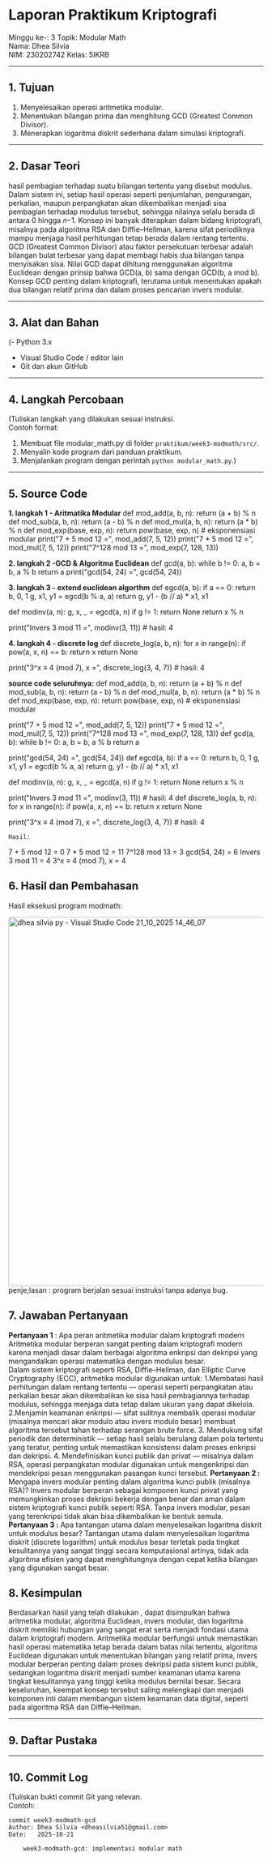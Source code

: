 # Laporan Praktikum Kriptografi
Minggu ke-: 3
Topik: Modular Math  
Nama: Dhea Silvia  
NIM: 230202742 
Kelas: 5IKRB 

---

## 1. Tujuan
1. Menyelesaikan operasi aritmetika modular.
2. Menentukan bilangan prima dan menghitung GCD (Greatest Common Divisor).
3. Menerapkan logaritma diskrit sederhana dalam simulasi kriptografi.

---

## 2. Dasar Teori
hasil pembagian terhadap suatu bilangan tertentu yang disebut modulus. Dalam sistem ini, setiap hasil operasi seperti penjumlahan, pengurangan, perkalian, maupun perpangkatan akan dikembalikan menjadi sisa pembagian terhadap modulus tersebut, sehingga nilainya selalu berada di antara 0 hingga 𝑛−1. Konsep ini banyak diterapkan dalam bidang kriptografi, misalnya pada algoritma RSA dan Diffie–Hellman, karena sifat periodiknya mampu menjaga hasil perhitungan tetap berada dalam rentang tertentu.
GCD (Greatest Common Divisor) atau faktor persekutuan terbesar adalah bilangan bulat terbesar yang dapat membagi habis dua bilangan tanpa menyisakan sisa. Nilai GCD dapat dihitung menggunakan algoritma Euclidean dengan prinsip bahwa GCD(a, b) sama dengan GCD(b, a mod b). Konsep GCD penting dalam kriptografi, terutama untuk menentukan apakah dua bilangan relatif prima dan dalam proses pencarian invers modular.

---

## 3. Alat dan Bahan
(- Python 3.x  
- Visual Studio Code / editor lain  
- Git dan akun GitHub  


---

## 4. Langkah Percobaan
(Tuliskan langkah yang dilakukan sesuai instruksi.  
Contoh format:
1. Membuat file modular_math.py di folder `praktikum/week3-modmath/src/`.
2. Menyalin kode program dari panduan praktikum.
3. Menjalankan program dengan perintah `python modular_math.py`.)

---

## 5. Source Code
**1. langkah 1 - Aritmatika Modular**
   def mod_add(a, b, n): return (a + b) % n
   def mod_sub(a, b, n): return (a - b) % n
   def mod_mul(a, b, n): return (a * b) % n
   def mod_exp(base, exp, n): return pow(base, exp, n) # eksponensiasi modular
print("7 + 5 mod 12 =", mod_add(7, 5, 12)) print("7 * 5 mod 12 =", mod_mul(7, 5, 12)) print("7^128 mod 13 =", mod_exp(7, 128, 13))

**2. langkah 2 -GCD & Algoritma Euclidean**
   def gcd(a, b): while b != 0: a, b = b, a % b return a
print("gcd(54, 24) =", gcd(54, 24))

**3. langkah 3 - extend euclidean algorthm**
   def egcd(a, b):
    if a == 0:
        return b, 0, 1
    g, x1, y1 = egcd(b % a, a)
    return g, y1 - (b // a) * x1, x1

def modinv(a, n):
    g, x, _ = egcd(a, n)
    if g != 1:
        return None
    return x % n

print("Invers 3 mod 11 =", modinv(3, 11))  # hasil: 4

**4. langkah 4 - discrete log**
    def discrete_log(a, b, n):
    for x in range(n):
        if pow(a, x, n) == b:
            return x
    return None

print("3^x ≡ 4 (mod 7), x =", discrete_log(3, 4, 7))  # hasil: 4

**source code seluruhnya:**
def mod_add(a, b, n): return (a + b) % n
def mod_sub(a, b, n): return (a - b) % n
def mod_mul(a, b, n): return (a * b) % n
def mod_exp(base, exp, n): return pow(base, exp, n)  # eksponensiasi modular

print("7 + 5 mod 12 =", mod_add(7, 5, 12))
print("7 * 5 mod 12 =", mod_mul(7, 5, 12))
print("7^128 mod 13 =", mod_exp(7, 128, 13))
def gcd(a, b):
    while b != 0:
        a, b = b, a % b
    return a

print("gcd(54, 24) =", gcd(54, 24))
def egcd(a, b):
    if a == 0:
        return b, 0, 1
    g, x1, y1 = egcd(b % a, a)
    return g, y1 - (b // a) * x1, x1

def modinv(a, n):
    g, x, _ = egcd(a, n)
    if g != 1:
        return None
    return x % n

print("Invers 3 mod 11 =", modinv(3, 11))  # hasil: 4
def discrete_log(a, b, n):
    for x in range(n):
        if pow(a, x, n) == b:
            return x
    return None

print("3^x ≡ 4 (mod 7), x =", discrete_log(3, 4, 7))  # hasil: 4

    Hasil:
7 + 5 mod 12 = 0
7 * 5 mod 12 = 11
7^128 mod 13 = 3
gcd(54, 24) = 6
Invers 3 mod 11 = 4
3^x ≡ 4 (mod 7), x = 4
   
## 6. Hasil dan Pembahasan

Hasil eksekusi program modmath:

<img width="1366" height="728" alt="dhea silvia py - Visual Studio Code 21_10_2025 14_46_07" src="https://github.com/user-attachments/assets/31579686-f9a2-44b9-839f-dbf6b7eac009" />
penje;lasan : program berjalan sesuai instruksi tanpa adanya bug.

## 7. Jawaban Pertanyaan
**Pertanyaan 1** : Apa peran aritmetika modular dalam kriptografi modern
Aritmetika modular berperan sangat penting dalam kriptografi modern karena menjadi dasar dalam berbagai algoritma enkripsi dan dekripsi yang mengandalkan operasi matematika dengan modulus besar.    
    Dalam sistem kriptografi seperti RSA, Diffie–Hellman, dan Elliptic Curve Cryptography (ECC), aritmetika modular digunakan untuk:
1.Membatasi hasil perhitungan dalam rentang tertentu — operasi seperti perpangkatan atau perkalian besar akan dikembalikan ke sisa hasil pembagiannya terhadap modulus, sehingga menjaga data tetap dalam ukuran yang dapat dikelola.
2.Menjamin keamanan enkripsi — sifat sulitnya membalik operasi modular (misalnya mencari akar modulo atau invers modulo besar) membuat algoritma tersebut tahan terhadap serangan brute force.
3. Mendukung sifat periodik dan deterministik — setiap hasil selalu berulang dalam pola tertentu yang teratur, penting untuk memastikan konsistensi dalam proses enkripsi dan dekripsi.
4. Mendefinisikan kunci publik dan privat — misalnya dalam RSA, operasi perpangkatan modular digunakan untuk mengenkripsi dan mendekripsi pesan menggunakan pasangan kunci tersebut.
**Pertanyaan 2 :** Mengapa invers modular penting dalam algoritma kunci publik (misalnya RSA)?
Invers modular berperan sebagai komponen kunci privat yang memungkinkan proses dekripsi bekerja dengan benar dan aman dalam sistem kriptografi kunci publik seperti RSA. Tanpa invers modular, pesan yang terenkripsi tidak akan bisa dikembalikan ke bentuk semula.
**Pertanyaan 3 :** Apa tantangan utama dalam menyelesaikan logaritma diskrit untuk modulus besar?
Tantangan utama dalam menyelesaikan logaritma diskrit (discrete logarithm) untuk modulus besar terletak pada tingkat kesulitannya yang sangat tinggi secara komputasional artinya, tidak ada algoritma efisien yang dapat menghitungnya dengan cepat ketika bilangan yang digunakan sangat besar.


## 8. Kesimpulan
Berdasarkan hasil yang telah dilakukan , dapat disimpulkan bahwa aritmetika modular, algoritma Euclidean, invers modular, dan logaritma diskrit memiliki hubungan yang sangat erat serta menjadi fondasi utama dalam kriptografi modern.
Aritmetika modular berfungsi untuk memastikan hasil operasi matematika tetap berada dalam batas nilai tertentu, algoritma Euclidean digunakan untuk menentukan bilangan yang relatif prima, invers modular berperan penting dalam proses dekripsi pada sistem kunci publik, sedangkan logaritma diskrit menjadi sumber keamanan utama karena tingkat kesulitannya yang tinggi ketika modulus bernilai besar.
Secara keseluruhan, keempat konsep tersebut saling melengkapi dan menjadi komponen inti dalam membangun sistem keamanan data digital, seperti pada algoritma RSA dan Diffie–Hellman.

---

## 9. Daftar Pustaka
---

## 10. Commit Log
(Tuliskan bukti commit Git yang relevan.  
Contoh:
```
commit week3-modmath-gcd
Author: Dhea Silvia <dheasilvia51@gmail.com>
Date:   2025-10-21

    week3-modmath-gcd: implementasi modular math
```
